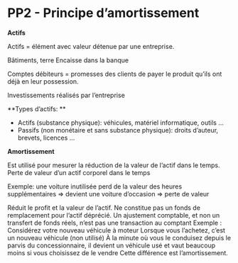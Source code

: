 # PP2 - Principe d’amortissement

**Actifs**

Actifs = élément avec valeur détenue par une entreprise. 

Bâtiments, terre 
Encaisse dans la banque 

Comptes débiteurs = promesses des clients de payer le produit qu’ils ont déjà en leur possession. 

Investissements réalisés par l’entreprise

**Types d’actifs: **

- Actifs (substance physique): véhicules, matériel informatique, outils … 
- Passifs (non monétaire et sans substance physique): droits d’auteur, brevets, licences …

**Amortissement**

Est utilisé pour mesurer la réduction de la valeur de l’actif dans le temps. 
Perte de valeur d’un actif corporel dans le temps 

Exemple: une voiture inutilisée perd de la valeur des heures supplémentaires => devient une voiture d’occasion => perte de valeur

Réduit le profit et la valeur de l’actif.
Ne constitue pas un fonds de remplacement pour l’actif déprécié. 
Un ajustement comptable, et non un transfert de fonds réels, n’est pas une transaction au comptant 
Exemple : Considérez votre nouveau véhicule à moteur 
Lorsque vous l’achetez, c’est un nouveau véhicule (non utilisé) 
À la minute où vous le conduisez depuis le parvis du concessionnaire, il devient un véhicule usé et vaut beaucoup moins si vous choisissez de le vendre 
Cette différence est l’amortissement.